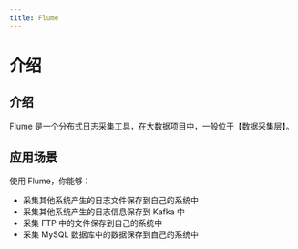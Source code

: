 ```yaml
---
title: Flume
---
```


# 介绍

## 介绍

Flume 是一个分布式日志采集工具，在大数据项目中，一般位于【数据采集层】。

## 应用场景

使用 Flume，你能够：

- 采集其他系统产生的日志文件保存到自己的系统中
- 采集其他系统产生的日志信息保存到 Kafka 中
- 采集 FTP 中的文件保存到自己的系统中
- 采集 MySQL 数据库中的数据保存到自己的系统中


